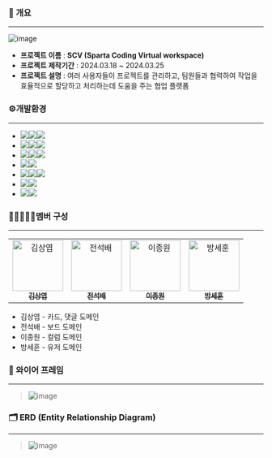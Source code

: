 ### 📄 개요
**********************
![image](https://github.com/KIM-TABLE-NEXT/SCV/assets/54929479/de912569-7bb3-48cf-9ccc-401321c7ef37)
* **프로젝트 이름** : **SCV (Sparta Coding Virtual workspace)**
* **프로젝트 제작기간** : 2024.03.18 ~ 2024.03.25
* **프로젝트 설명** : 
여러 사용자들이 프로젝트를 관리하고, 팀원들과 협력하여 작업을 효율적으로 할당하고 처리하는데 도움을 주는 협업 플랫폼<br>

### ⚙개발환경
*********************

- <img src="https://img.shields.io/badge/Framework-%23121011?style=for-the-badge"><img src="https://img.shields.io/badge/springboot-6DB33F?style=for-the-badge&logo=springboot&logoColor=white"><img src="https://img.shields.io/badge/3.18-515151?style=for-the-badge">
- <img src="https://img.shields.io/badge/Build-%23121011?style=for-the-badge"><img src="https://img.shields.io/badge/Gradle-02303A?style=for-the-badge&logo=Gradle&logoColor=white"><img src="https://img.shields.io/badge/8.5-515151?style=for-the-badge">
- <img src="https://img.shields.io/badge/Language-%23121011?style=for-the-badge"><img src="https://img.shields.io/badge/java-%23ED8B00?style=for-the-badge&logo=openjdk&logoColor=white"><img src="https://img.shields.io/badge/17-515151?style=for-the-badge">
- <img src="https://img.shields.io/badge/Project Encoding-%23121011?style=for-the-badge"><img src="https://img.shields.io/badge/UTF 8-EA2328?style=for-the-badge">
- <img src="https://img.shields.io/badge/DataBase-%23121011?style=for-the-badge"><img src="https://img.shields.io/badge/mysql-4479A1?style=for-the-badge&logo=mysql&logoColor=white"><img src="https://img.shields.io/badge/8.3-515151?style=for-the-badge">
- <img src="https://img.shields.io/badge/Passing-%23121011?style=for-the-badge"><img src="https://img.shields.io/badge/JSON-000000?style=for-the-badge&logo=json&logoColor=white"/>
- <img src="https://img.shields.io/badge/Security-%23121011?style=for-the-badge"><img src="https://img.shields.io/badge/springsecurity-6DB33F?style=for-the-badge&logo=springsecurity&logoColor=white"/>

### 👩🏼‍🤝‍👩🏼멤버 구성
**************
<table>
<tbody>
<tr>
<td align="center"><a href="https://github.com/KIM-TABLE-NEXT"><img src="https://avatars.githubusercontent.com/u/54929479?v=4" width="100px;" alt="김상엽"/><br /><sub><b> 김상엽 </b></sub></a><br /></td>
      <td align="center"><a href="https://github.com/SerenityZenDev"><img src="https://avatars.githubusercontent.com/u/74538745?v=4" width="100px;" alt="전석배"/><br /><sub><b> 전석배 </b></sub></a><br /></td>
<td align="center"><a href="https://github.com/zapzookj"><img src="https://avatars.githubusercontent.com/u/154570825?v=4" width="100px;" alt="이종원"/><br /><sub><b> 이종원 </b></sub></a><br /></td>
  <td align="center"><a href="https://github.com/harrisbang2"><img src="https://avatars.githubusercontent.com/u/84154173?v=4" width="100px;" alt="방세훈"/><br /><sub><b> 방세훈 </b></sub></a><br /></td>
    </tr>
  </tbody>
</table>

* 김상엽 - 카드, 댓글 도메인
* 전석배 - 보드 도메인
* 이종원 - 컬럼 도메인
* 방세훈 - 유저 도메인

### 📐 와이어 프레임
**************
>![image](https://github.com/KIM-TABLE-NEXT/SCV/assets/54929479/b0c447e3-940d-4e2c-bce2-b2efab348a07)


### 🗂️ ERD (Entity Relationship Diagram)
**************
>![image](https://github.com/KIM-TABLE-NEXT/SCV/assets/54929479/1ab2bf93-e31a-4cd0-91cd-62b947b5fd28)

